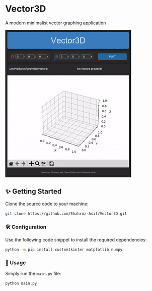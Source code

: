 # Vector3D
A modern minimalist vector graphing application

![Preview of application](./assets/application_demo.gif)

## ✨ Getting Started
Clone the source code to your machine:
```sh
git clone https://github.com/Shahroz-Asif/Vector3D.git
```

### 🛠️ Configuration
Use the following code snippet to install the required dependencies:
```sh
python -m pip install customtkinter matplotlib numpy
```

### 🚀 Usage
Simply run the `main.py` file:
```sh
python main.py
```

